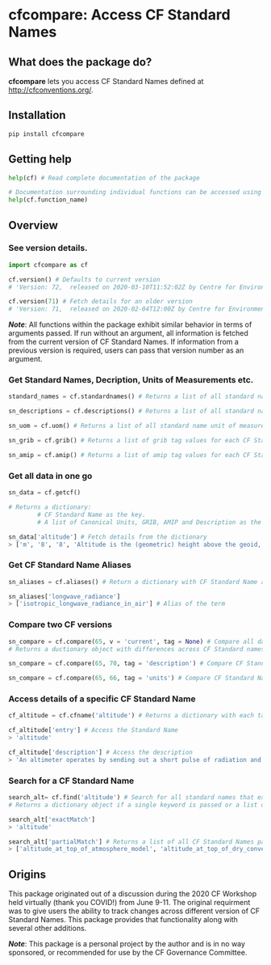 # cfcompare: Access CF Standard Names

## What does the package do?
**cfcompare** lets you access CF Standard Names defined at http://cfconventions.org/.

## Installation
```python
pip install cfcompare
```

## Getting help
```python
help(cf) # Read complete documentation of the package

# Documentation surrounding individual functions can be accessed using
help(cf.function_name)
```

## Overview

### See version details.
```python
import cfcompare as cf

cf.version() # Defaults to current version
# 'Version: 72,  released on 2020-03-10T11:52:02Z by Centre for Environmental Data Analysis. Contact: support@ceda.ac.uk'

cf.version(71) # Fetch details for an older version
# 'Version: 71,  released on 2020-02-04T12:00Z by Centre for Environmental Data Analysis. Contact: support@ceda.ac.uk'
```

**_Note_**: All functions within the package exhibit similar behavior in terms of arguments passed. If run without an argument, all information is fetched from the current version of CF Standard Names. If information from a previous version is required, users can pass that version number as an argument.

### Get Standard Names, Decription, Units of Measurements etc.
```python
standard_names = cf.standardnames() # Returns a list of all standard names from the current version

sn_descriptions = cf.descriptions() # Returns a list of all standard name descriptions from the current version

sn_uom = cf.uom() # Returns a list of all standard name unit of measure (Canonical Units) from the current version

sn_grib = cf.grib() # Returns a list of grib tag values for each CF Standard Name.

sn_amip = cf.amip() # Returns a list of amip tag values for each CF Standard Name.
```

### Get all data in one go
```python
sn_data = cf.getcf()

# Returns a dictionary:
		# CF Standard Name as the key.
		# A list of Canonical Units, GRIB, AMIP and Description as the value.

sn_data['altitude'] # Fetch details from the dictionary
> ['m', '8', '8', 'Altitude is the (geometric) height above the geoid, which is the reference geopotential surface. The geoid is similar to mean sea level.']

```

### Get CF Standard Name Aliases
```python
sn_aliases = cf.aliases() # Return a dictionary with CF Standard Name as the key and cooresponding alias(es) as values.

sn_aliases['longwave_radiance']
> ['isotropic_longwave_radiance_in_air'] # Alias of the term
```

### Compare two CF versions
```python
sn_compare = cf.compare(65, v = 'current', tag = None) # Compare all data of version 65 to the current version
# Returns a ductionary object with differences across CF Standard names, Descriptions, Units of Measure, AMIP and GRIB tag values.

sn_compare = cf.compare(65, 70, tag = 'description') # Compare CF Standard Names and Descriptions of version 65 and 70

sn_compare = cf.compare(65, 66, tag = 'units') # Compare CF Standard Names and Units of version 65 and 70
```

### Access details of a specific CF Standard Name
```python
cf_altitude = cf.cfname('altitude') # Returns a dictionary with each tag of the CF Standard Name and its value

cf_altitude['entry'] # Access the Standard Name
> 'altitude'

cf_altitude['description'] # Access the description
> 'An altimeter operates by sending out a short pulse of radiation and measuring the time required for the pulse to return from the sea surface; this measurement is used to calculate the distance between the instrument and the sea surface.  That measurement is called the "altimeter range" and does not include any range corrections.'
```

### Search for a CF Standard Name
```python
search_alt= cf.find('altitude') # Search for all standard names that exactly or partially match this keyword. Can pass multiple keywords as a list.
# Returns a dictionary object if a single keyword is passed or a list of dictionaries if multiple keywords are passed.

search_alt['exactMatch']
> 'altitude'

search_alt['partialMatch'] # Returns a list of all CF Standard Names partially matching the keyword
> ['altitude_at_top_of_atmosphere_model', 'altitude_at_top_of_dry_convection', 'barometric_altitude', 'bedrock_altitude', 'bedrock_altitude_change_due_to_isostatic_adjustment', 'cloud_base_altitude', 'cloud_top_altitude', 'convective_cloud_base_altitude', 'convective_cloud_top_altitude', 'equilibrium_line_altitude', 'freezing_level_altitude', 'ground_level_altitude', 'surface_altitude', 'tendency_of_bedrock_altitude', 'tropopause_altitude', 'water_surface_reference_datum_altitude']
```

## Origins
This package originated out of a discussion during the 2020 CF Workshop held virtually (thank you COVID!) from June 9-11. The original requirment was to give users the ability to track changes across different version of CF Standard Names. This package provides that functionality along with several other additions.

**_Note_**: This package is a personal project by the author and is in no way sponsored, or recommended for use by the CF Governance Committee.
